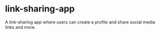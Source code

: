 # link-sharing-app
 A link-sharing app where users can create a profile and share social media links and more.
